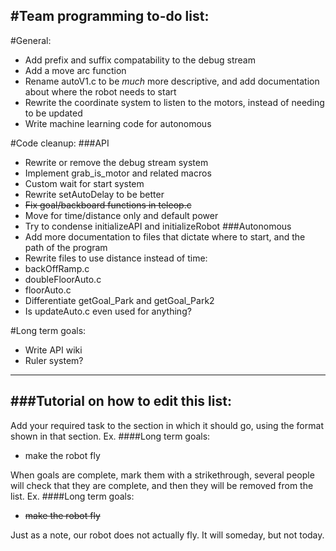 #Team programming to-do list:
----------------------------

#General:

* Add prefix and suffix compatability to the debug stream
* Add a move arc function
* Rename autoV1.c to be *much* more descriptive, and add documentation about where the robot needs to start
* Rewrite the coordinate system to listen to the motors, instead of needing to be updated
* Write machine learning code for autonomous

#Code cleanup:
###API
* Rewrite or remove the debug stream system
* Implement grab_is_motor and related macros
* Custom wait for start system
* Rewrite setAutoDelay to be better
* ~~Fix goal/backboard functions in teleop.c~~
* Move for time/distance only and default power
* Try to condense initializeAPI and initializeRobot
###Autonomous
* Add more documentation to files that dictate where to start, and the path of the program
* Rewrite files to use distance instead of time:
 * backOffRamp.c
 * doubleFloorAuto.c
 * floorAuto.c
* Differentiate getGoal_Park and getGoal_Park2
* Is updateAuto.c even used for anything?

#Long term goals:
* Write API wiki
* Ruler system?

--------------------
###Tutorial on how to edit this list:
-------------------------
Add your required task to the section in which it should go, using the format shown in that section.
Ex.
####Long term goals:
* make the robot fly

When goals are complete, mark them with a strikethrough, several people will check that they are complete,
and then they will be removed from the list.
Ex.
####Long term goals:
* ~~make the robot fly~~

Just as a note, our robot does not actually fly. It will someday, but not today.